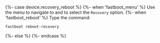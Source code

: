 {%- case device.recovery_reboot %}
{%- when 'fastboot_menu' %}
Use the menu to navigate to and to select the `Recovery` option.
{%- when 'fastboot_reboot' %}
Type the command:
```
fastboot reboot-recovery
```
{%- else %}
{%- endcase %}